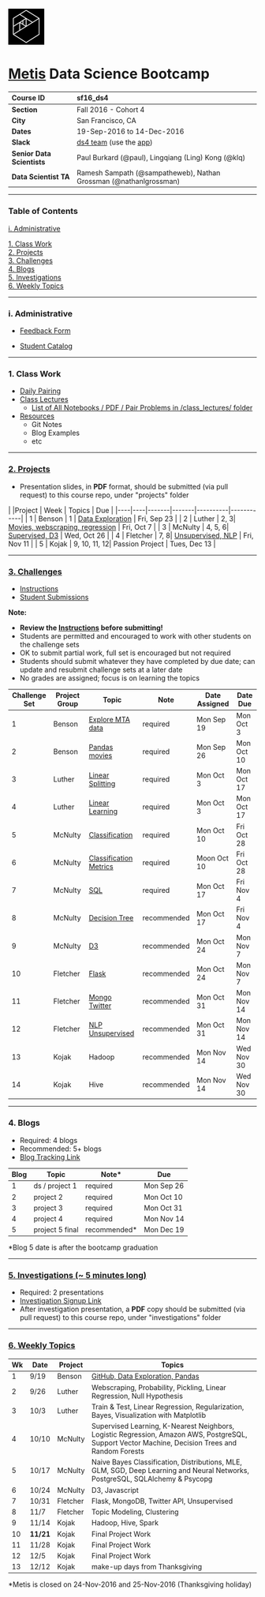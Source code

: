 ![Metis logo](images/metis.png)
# [Metis](http://www.thisismetis.com/) Data Science Bootcamp

| **Course ID**     |  sf16_ds4    |
|:------|:-------|
| **Section**   | Fall 2016 - Cohort 4  |  
| **City**  | San Francisco, CA |
| **Dates** | 19-Sep-2016 to 14-Dec-2016   |
| **Slack** |  [ds4 team](https://fall-sf16-metis.slack.com/) (use the [app](https://slack.com/downloads)) |
| **Senior Data Scientists** |  Paul Burkard (@paul), Lingqiang (Ling) Kong (@klq)  |
| **Data Scientist TA** | Ramesh Sampath (@sampatheweb), Nathan Grossman (@nathanlgrossman)|


---

### Table of Contents  
[i. Administrative](#section-i)

[1. Class Work](#section-a)  
[2. Projects](#section-b)  
[3. Challenges](#section-c)  
[4. Blogs](#section-d)  
[5. Investigations](#section-e)  
[6. Weekly Topics](#section-f)  

---

### <a name="section-i"></a>i. Administrative

* [Feedback Form](https://docs.google.com/forms/d/e/1FAIpQLSc8_CUNUqm46-AUlTogkFa64FYPuns3aPA_dQ7sfBHjig7b6g/viewform?c=0&w=1)

* [Student Catalog](/administrative/metis_student_catalog_sf_ca_june_2016.pdf)

---

### <a name="section-a"></a>1. Class Work

* [Daily Pairing](student_pairs.md)
* [Class Lectures](/class_lectures/)
   * [List of All Notebooks / PDF / Pair Problems in /class_lectures/ folder](links/all_links.md)
* [Resources](resources/)
  * Git Notes
  * Blog Examples
  * etc

---

### <a name="section-b"></a>[2. Projects](/projects)

* Presentation slides, in **PDF** format, should be submitted (via pull request) to this course repo, under "projects" folder


|    |Project | Week | Topics                 |  Due |
|----|----|-------|-------|----------|------------|
| 1  | Benson  | 1 | [Data Exploration](/projects/01-benson) | Fri, Sep 23  |
| 2  | Luther  | 2, 3|  [Movies, webscraping, regression](/projects/02-luther)  | Fri, Oct 7 |
| 3  | McNulty | 4, 5, 6|  [Supervised, D3](/projects/03-mcnulty)       | Wed, Oct 26 |
| 4  | Fletcher | 7, 8|  [Unsupervised, NLP](/projects/04-fletcher) | Fri, Nov 11  |
| 5  | Kojak | 9, 10, 11, 12| Passion Project | Tues, Dec 13 |

---

### <a name="section-c"></a>[3. Challenges](/challenges)

* [Instructions](/challenges/README.md)
* [Student Submissions](challenges/submissions)

**Note:**
* **Review the [Instructions](/challenges/README.md) before submitting!**
* Students are permitted and encouraged to work with other students on the challenge sets
* OK to submit partial work, full set is encouraged but not required
* Students should submit whatever they have completed by due date; can update and resubmit challenge sets at a later date
* No grades are assigned; focus is on learning the topics

| Challenge Set  | Project Group | Topic                 | Note  | Date Assigned   | Date Due      |
|----------------|---------------|-----------------------|---------------|------------|-------------|
| 1              | Benson        | [Explore MTA data](/challenges/01-mta-turnstile)   | required     | Mon Sep 19 | Mon Oct 3|
| 2              | Benson        | [Pandas movies](/challenges/02-pandas)     | required    | Mon Sep 26 | Mon Oct 10 |
| 3              | Luther        | [Linear Splitting](/challenges/03-linear_splitting) | required     | Mon Oct 3 | Mon Oct 17 |
| 4              | Luther        | [Linear Learning](/challenges/04-linear_learning) | required | Mon Oct 3  | Mon Oct 17 |
| 5              | McNulty       | [Classification](/challenges/05-classification)   | required | Mon Oct 10 | Fri Oct 28 |
| 6              | McNulty       | [Classification Metrics](/challenges/06-classification_metrics) | required |  Moon Oct 10 | Fri Oct 28 |
| 7              | McNulty       | [SQL](/challenges/07-sql)                   | required    | Mon Oct 17 | Fri Nov 4 |
| 8              | McNulty       | [Decision Tree](/challenges/08-decision_tree) |  recommended  | Mon Oct 17 | Fri Nov 4 |
| 9             | McNulty  | [D3](/challenges/09-d3)                    | recommended    | Mon Oct 24 | Mon Nov 7  |
| 10             | Fletcher | [Flask](/challenges/10-flask)                 | recommended    | Mon Oct 24 | Mon Nov 7  |
| 11             | Fletcher | [Mongo Twitter](/challenges/11-mongo_twitter)         | recommended  | Mon Oct 31 | Mon Nov 14 |
| 12             | Fletcher | [NLP Unsupervised](/challenges/12-nlp_unsupervised)      | recommended | Mon Oct 31 | Mon Nov 14 |
| 13             | Kojak    | Hadoop                | recommended    | Mon Nov 14 | Wed Nov 30 |
| 14             | Kojak    | Hive                  | recommended    | Mon Nov 14 | Wed Nov 30 |


---

### <a name="section-d"></a>4. Blogs

* Required:  4 blogs
* Recommended:  5+ blogs
* [Blog Tracking Link](https://docs.google.com/spreadsheets/d/1eMnpfbH4LzBMz1hIrpwrSKnf9ZM9HjHocqGFIYtwvLE/edit?usp=sharing)

| Blog | Topic | Note* | Due |  
|------|-------|-------|-----|
| 1    | ds / project 1 | required | Mon Sep 26 |   
| 2    | project 2 | required | Mon Oct 10 |  
| 3    | project 3 | required | Mon Oct 31 |
| 4    | project 4 | required | Mon Nov 14 |
| 5    | project 5 final | recommended* | Mon Dec 19 |  
*Blog 5 date is after the bootcamp graduation

---

### <a name="section-e"></a>[5. Investigations (~ 5 minutes long)](/investigations)

* Required:  2 presentations
* [Investigation Signup Link](https://docs.google.com/spreadsheets/d/17FLbiJcPFmUxxI_dqY4NFnCUqXVGK893gkK8K-pOwC8/edit?usp=sharing)
* After investigation presentation, a **PDF** copy should be submitted (via pull request) to this course repo, under "investigations" folder

---

### <a name="section-f"></a>[6. Weekly Topics](/class_lectures/)

| Wk | Date  | Project | Topics                 |  
|----|-------|---------|-------------------------|
| 1  | 9/19 | Benson | [GitHub, Data Exploration, Pandas](/class_lectures/week01/) |   
| 2  | 9/26 | Luther | Webscraping, Probability, Pickling, Linear Regression, Null Hypothesis  |  
| 3 |  10/3 | Luther  | Train & Test, Linear Regression, Regularization, Bayes, Visualization with Matplotlib        |   
| 4 | 10/10 | McNulty  | Supervised Learning, K-Nearest Neighbors, Logistic Regression, Amazon AWS, PostgreSQL, Support Vector Machine, Decision Trees and Random Forests |    
| 5 | 10/17 | McNulty   | Naive Bayes Classification, Distributions, MLE, GLM, SGD, Deep Learning and Neural Networks, PostgreSQL, SQLAlchemy & Psycopg |  
| 6  | 10/24 | McNulty | D3, Javascript     |      |  
| 7  | 10/31 | Fletcher     | Flask, MongoDB, Twitter API, Unsupervised |  
| 8  | 11/7 | Fletcher     | Topic Modeling, Clustering      |  
| 9  | 11/14 | Kojak |  Hadoop, Hive, Spark |     
| 10 | **11/21**     | Kojak | Final Project Work        |  
| 11 | 11/28    | Kojak | Final Project Work |    
| 12 | 12/5    | Kojak | Final Project Work |  
| 13 | 12/12   | Kojak | make-up days from Thanksgiving |
*Metis is closed on 24-Nov-2016 and 25-Nov-2016 (Thanksgiving holiday)
